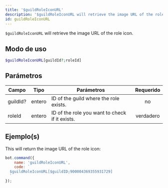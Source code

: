 ```yaml
---
title: '$guildRoleIconURL'
description: '$guildRoleIconURL will retrieve the image URL of the role icon.'
id: guildRoleIconURL
---
```


`$guildRoleIconURL` will retrieve the image URL of the role icon.

## Modo de uso

```php
$guildRoleIconURL[guildId?;roleId]
```

## Parámetros

| Campo    | Tipo   | Parámetros                                     | Requerido |
| -------- | ------ | ---------------------------------------------- |:---------:|
| guildId? | entero | ID of the guild where the role exists.         |    no     |
| roleId   | entero | ID of the role you want to check if it exists. | verdadero |

## Ejemplo(s)

This will return the image URL of the role icon:

```javascript
bot.command({
    name: 'guildRoleIconURL',
    code: `
  $guildRoleIconURL[$guildID;900004369355931729]
  `
});
```
